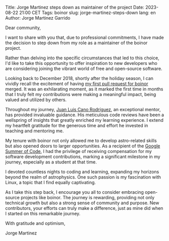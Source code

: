 Title: Jorge Martinez steps down as maintainer of the project
Date: 2023-08-22 21:00 CET
Tags: boinor
slug: jorge-martinez-steps-down
lang: en
Author: Jorge Martinez Garrido

Dear community,

I want to share with you that, due to professional commitments, I have made the
decision to step down from my role as a maintainer of the boinor project.

Rather than delving into the specific circumstances that led to this choice, I'd
like to take this opportunity to offer inspiration to new developers who are
considering joining the vibrant world of free and open-source software.

Looking back to December 2018, shortly after the holiday season, I can vividly
recall the excitement of having [my first pull request for
boinor](https://github.com/boinor/boinor/pull/491) merged. It was an
exhilarating moment, as it marked the first time in months that I truly felt my
contributions were making a meaningful impact, being valued and utilized by
others.

Throughout my journey, [Juan Luis Cano Rodríguez](https://github.com/astrojuanlu),
an exceptional mentor, has provided invaluable guidance. His meticulous code
reviews have been a wellspring of insights that greatly enriched my learning
experience. I extend my heartfelt gratitude for the generous time and effort he
invested in teaching and mentoring me.

My tenure with boinor not only allowed me to develop astro-related skills but
also opened doors to larger opportunities. As a recipient of the 
[Google Summer of Code](https://summerofcode.withgoogle.com/archive/2019/projects/4887352839766016),
I had the privilege of receiving compensation for my software development
contributions, marking a significant milestone in my journey, especially as a
student at that time.

I devoted countless nights to coding and learning, expanding my horizons beyond
the realm of astrophysics. One such passion is my fascination with Linux, a
topic that I find equally captivating.

As I take this step back, I encourage you all to consider embracing open-source
projects like boinor. The journey is rewarding, providing not only technical
growth but also a strong sense of community and purpose. New contributors, your
efforts can truly make a difference, just as mine did when I started on this
remarkable journey.

With gratitude and optimism,

Jorge Martinez

